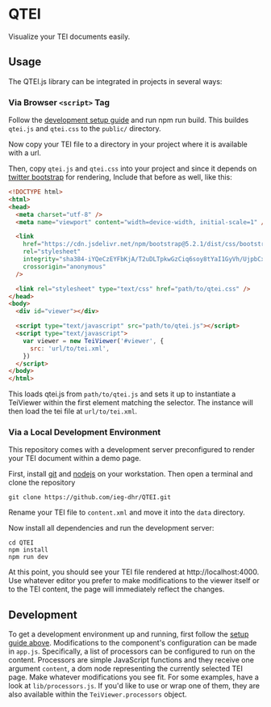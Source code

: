 # QTEI

Visualize your TEI documents easily.

## Usage

The QTEI.js library can be integrated in projects in several ways:

### Via Browser `<script>` Tag

Follow the [development setup guide](#via-a-local-development-environment) and
run npm run build. This buildes `qtei.js` and `qtei.css` to the `public/`
directory.

Now copy your TEI file to a directory in your project where it is available
with a url.

Then, copy `qtei.js` and `qtei.css` into your project and since it depends on
[twitter bootstrap](https://www.npmjs.com/package/bootstrap) for rendering,
Include that before as well, like this:

~~~html
<!DOCTYPE html>
<html>
<head>
  <meta charset="utf-8" />
  <meta name="viewport" content="width=device-width, initial-scale=1" />

  <link
    href="https://cdn.jsdelivr.net/npm/bootstrap@5.2.1/dist/css/bootstrap.min.css"
    rel="stylesheet"
    integrity="sha384-iYQeCzEYFbKjA/T2uDLTpkwGzCiq6soy8tYaI1GyVh/UjpbCx/TYkiZhlZB6+fzT"
    crossorigin="anonymous"
  />

  <link rel="stylesheet" type="text/css" href="path/to/qtei.css" />
</head>
<body>
  <div id="viewer"></div>

  <script type="text/javascript" src="path/to/qtei.js"></script>
  <script type="text/javascript">
    var viewer = new TeiViewer('#viewer', {
      src: 'url/to/tei.xml',
    })
  </script>
</body>
</html>
~~~

This loads qtei.js from `path/to/qtei.js` and sets it up to instantiate a
TeiViewer within the first element matching the selector. The instance will
then load the tei file at `url/to/tei.xml`.

### Via a Local Development Environment

This repository comes with a development server preconfigured to render your
TEI document within a demo page.

First, install [git](https://git-scm.com/) and [nodejs](https://nodejs.org/) on
your workstation. Then open a terminal and clone the repository

    git clone https://github.com/ieg-dhr/QTEI.git

Rename your TEI file to `content.xml` and move it into the `data` directory.

Now install all dependencies and run the development server:

    cd QTEI
    npm install
    npm run dev

At this point, you should see your TEI file rendered at http://localhost:4000.
Use whatever editor you prefer to make modifications to the viewer itself or to
the TEI content, the page will immediately reflect the changes.


## Development

To get a development environment up and running, first follow the
[setup guide above](#via-a-local-development-environment). Modifications to the
component's configuration can be made in `app.js`. Specifically, a list of
processors can be configured to run on the content. Processors are simple
JavaScript functions and they receive one argument `content`, a dom node
representing the currently selected TEI page. Make whatever modifications you
see fit. For some examples, have a look at `lib/processors.js`. If you'd like
to use or wrap one of them, they are also available within the
`TeiViewer.processors` object.
